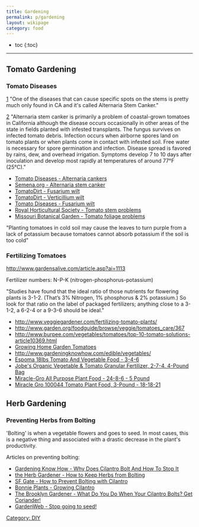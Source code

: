 ```yaml
---
title: Gardening
permalink: p/gardening
layout: wikipage
category: food
---
```


* toc
{:toc}

----

Tomato Gardening
----------------

### Tomato Diseases

[1](http://forums.gardenweb.com/forums/load/tompests/msg0422074424271.html?5) "One of the diseases that can cause specific spots on the stems is pretty much only found in CA and it's called Alternaria Stem Canker."

[2](http://www.ipm.ucdavis.edu/PMG/r783101311.html) "Alternaria stem canker is primarily a problem of coastal-grown tomatoes in California although the disease occurs occasionally in other areas of the state in fields planted with infested transplants. The fungus survives on infected tomato debris. Infection occurs when airborne spores land on tomato plants or when plants come in contact with infested soil. Free water is necessary for spore germination and infection. Disease spread is favored by rains, dew, and overhead irrigation. Symptoms develop 7 to 10 days after inoculation and develop most rapidly at temperatures of around 77°F (25°C)."

-   [Tomato Diseases - Alternaria cankers](http://tomatodiseasehelp.com/alternaria-cankers)
-   [Semena.org - Alternaria stem canker](http://www.semena.org/agro/diseases/alternaria-stem-canker-e.htm)
-   [TomatoDirt - Fusarium wilt](http://www.tomatodirt.com/fusarium-wilt.html)
-   [TomatoDirt - Verticillium wilt](http://www.tomatodirt.com/verticillium-wilt.html)
-   [Tomato Diseases - Fusarium wilt](http://tomatodiseasehelp.com/fusarium-wilt)
-   [Royal Horticultural Society - Tomato stem problems](http://rhs.org.uk/advice/profile?pid=394)
-   [Missouri Botanical Garden - Tomato foliage problems](http://www.missouribotanicalgarden.org/Portals/0/Gardening/Gardening%20Help/Visual%20Guides/Tomato%20Foliage%20Problems.pdf)

"Planting tomatoes in cold soil may cause the leaves to turn purple from a lack of potassium because tomatoes cannot absorb potassium if the soil is too cold"

### Fertilizing Tomatoes

<http://www.gardensalive.com/article.asp?ai=1113>

Fertilizer numbers: N-P-K (nitrogen-phosphorus-potassium)

"Studies have found that the ideal ratio of those nutrients for flowering plants is 3-1-2. (That’s 3% Nitrogen, 1% phosphorus & 2% potassium.) So look for that ratio on the label of packaged fertilizers; anything close to a 3-1-2, a 6-2-4 or a 9-3-6 should be ideal."

-   <http://www.veggiegardener.com/fertilizing-tomato-plants/>
-   <http://www.garden.org/foodguide/browse/veggie/tomatoes_care/367>
-   <http://www.burpee.com/vegetables/tomatoes/top-10-tomato-solutions-article10369.html>
-   [Growing Home Garden Tomatoes](http://extension.missouri.edu/p/G6461)
-   <http://www.gardeningknowhow.com/edible/vegetables/>
-   [Espoma 18lbs Tomato And Vegetable Food - 3-4-6](http://www.acehardware.com/product/index.jsp?productId=29316356)
-   [Jobe's Organic Vegetable & Tomato Granular Fertilizer, 2-7-4, 4-Pound Bag](http://www.amazon.com/Jobes-09026-Vegetable-Granular-Fertilizer/dp/B002YOJDAS/)
-   [Miracle-Gro All Purpose Plant Food - 24-8-6 - 5 Pound](http://www.amazon.com/Miracle-Gro-1001233-Purpose-Plant-Food/dp/B000P6QYJK/)
-   [Miracle Gro 100044 Tomato Plant Food, 3-Pound - 18-18-21](http://www.amazon.com/Miracle-100044-Tomato-Plant-3-Pound/dp/B004PVY3F8/)

Herb Gardening
--------------

### Preventing Herbs from Bolting

'Bolting' is when a vegetable flowers and goes to seed. In most cases, this is a negative thing and associated with a drastic decrease in the plant's productivity.

Articles on preventing bolting:

-   [Gardening Know How - Why Does Cilantro Bolt And How To Stop It](http://www.gardeningknowhow.com/edible/herbs/cilantro/cilantro-bolting.htm)
-   [the Herb Gardener - How to Keep Herbs from Bolting](http://theherbgardener.blogspot.com/2010/05/how-to-keep-plants-from-bolting.html)
-   [SF Gate - How to Prevent Bolting with Cilantro](http://homeguides.sfgate.com/prevent-bolting-cilantro-72765.html)
-   [Bonnie Plants - Growing Cilantro](http://bonnieplants.com/growing/growing-cilantro/)
-   [The Brooklyn Gardener - What Do You Do When Your Cilantro Bolts? Get Coriander!](http://shoutitfromtherooftops.wordpress.com/2009/08/01/what-do-you-do-when-your-cilantro-bolts-get-coriander/)
-   [GardenWeb - Stop going to seed!](http://forums.gardenweb.com/forums/load/herbs/msg0711370130137.html)

[Category: DIY](/Category:_DIY "wikilink")

